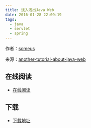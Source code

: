```yaml
---
title: 浅入浅出Java Web
date: 2016-01-28 22:09:19
tags:
  - java
  - servlet
  - spring
---
```


作者：[someus](https://github.com/someus)

来源：[another-tutorial-about-java-web](https://github.com/someus/another-tutorial-about-java-web)

<!--more-->

## 在线阅读 ##

+ [在线阅读](http://www.kancloud.cn/nvshengweiwei/another-tutorial-about-java-web)

## 下载 ##

+ [下载地址](http://www.kancloud.cn/nvshengweiwei/another-tutorial-about-java-web)
